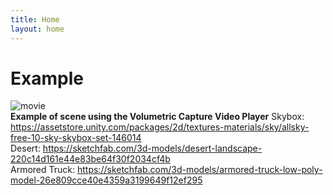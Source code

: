 ```yaml
---
title: Home
layout: home
---
```


# Example
![movie](https://github.com/user-attachments/assets/288ce929-854a-402b-baff-7210174cb408) <br>
**Example of scene using the Volumetric Capture Video Player**
Skybox: https://assetstore.unity.com/packages/2d/textures-materials/sky/allsky-free-10-sky-skybox-set-146014 <br>
Desert: https://sketchfab.com/3d-models/desert-landscape-220c14d161e44e83be64f30f2034cf4b <br>
Armored Truck: https://sketchfab.com/3d-models/armored-truck-low-poly-model-26e809cce40e4359a3199649f12ef295 <br>
